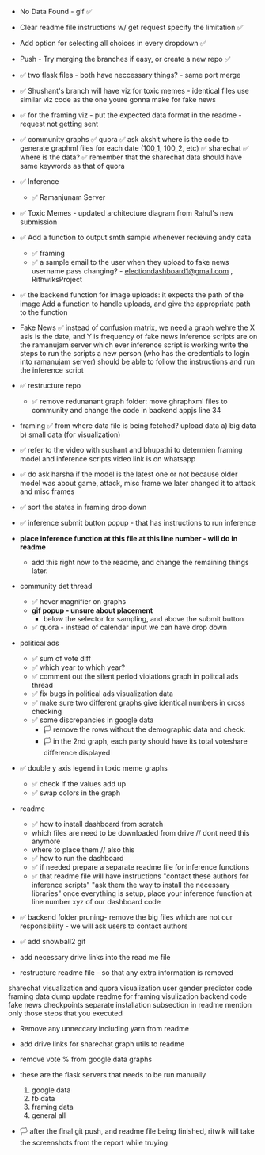 - No Data Found - gif ✅

- Clear readme file instructions w/ get request specify the limitation ✅

- Add option for selecting all choices in every dropdown ✅

- Push - Try merging the branches if easy, or create a new repo ✅

- ✅ two flask files - both have neccessary things? - same port
    merge

- ✅ Shushant's branch will have viz for toxic memes - identical files
    use similar viz code as the one youre gonna make for fake news

- ✅ for the framing viz - put the expected data format in the readme - request not getting sent


- ✅ community graphs
    ✅ quora
        ✅ ask akshit where is the code to generate graphml files for each date (100_1, 100_2, etc)
    ✅ sharechat
        ✅ where is the data?
        ✅ remember that the sharechat data should have same keywords as that of quora

- ✅ Inference
    - ✅ Ramanjunam Server 

- ✅  Toxic Memes - updated architecture diagram from Rahul's new submission

- ✅ Add a function to output smth sample whenever recieving andy data
    - ✅ framing
    - ✅ a sample email to the user when they upload to fake news
        username pass changing? - electiondashboard1@gmail.com , RithwiksProject

- ✅ the backend function for image uploads: it expects the path of the image 
    Add a function to handle uploads, and give the appropriate path to the function

- Fake News
    ✅ instead of confusion matrix, we need a graph wehre the X asis is the date, and Y is frequency of fake news
    inference scripts are on the ramanujam server
        which ever inference script is working 
        write the steps to run the scripts
        a new person (who has the credentials to login into ramanujam server)
        should be able to follow the instructions and run the inference script

- ✅ restructure repo 
    - ✅ remove redunanant graph folder: move ghraphxml files to community and change the code in backend appjs line 34

- framing 
    ✅ from where data file is being fetched?
    upload data
        a) big data
        b) small data (for visualization)

- ✅ refer to the video with sushant and bhupathi to determien framing model and inference scripts
    video link is on whatsapp

- ✅ do ask harsha if the model is the latest one or not
    because older model was about game, attack, misc frame
    we later changed it to attack and misc frames

- ✅ sort the states in framing drop down

- ✅ inference submit button popup - that has instructions to run inference

- **place inference function at this file at this line number - will do in readme**
    - add this right now to the readme, and change the remaining things later.

- community det thread
    - ✅ hover magnifier on  graphs
    - **gif popup - unsure about placement**
        - below the selector for sampling, and above the submit button
    - ✅ quora - instead of calendar input we can have drop down

- political ads
    - ✅ sum of vote diff
    - ✅ which year to which year?
    - ✅ comment out the silent period violations graph in politcal ads thread
    - ✅ fix bugs in political ads visualization data
    - ✅ make sure two different graphs give identical numbers in cross checking
    - ✅ some discrepancies in google data
        - 🏳️  remove the rows without the demographic data and check.
        - 🏳️ in the 2nd graph, each party should have its total voteshare difference displayed

- ✅ double y axis legend in toxic meme graphs
    - ✅ check if the values add up 
    - ✅ swap colors in the graph

- readme
    - ✅ how to install dashboard from scratch
    - which files are need to be downloaded from drive // dont need this anymore
    - where to place them // also this
    - ✅ how to run the dashboard
    - ✅ if needed prepare a separate readme file for inference functions
    - ✅ that readme file will have instructions
        "contact these authors for inference scripts"
        "ask them the way to install the necessary libraries"
        once everything is setup, place your inference function at line number xyz of our dashboard code

- ✅ backend folder pruning- remove the big files which are not our responsibility - we will ask users to contact authors

- ✅ add snowball2 gif
- add necessary drive links into the read me file
- restructure readme file - so that any extra information is removed

sharechat visualization and quora visualization 
user gender predictor code
framing data dump
update readme for framing visulization backend code
fake news checkpoints
separate installation subsection in readme
mention only those steps that you executed

- Remove any unneccary including yarn from readme

- add drive links for sharechat graph utils to readme

- remove vote % from google data graphs

- these are the flask servers that needs to be run manually
    1. google data
    2. fb data
    3. framing data
    4. general all

- 🏳️ after the final git push, and readme file being finished, ritwik will take the screenshots from the report while truying
